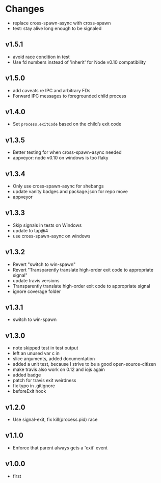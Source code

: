 # Changes

* replace cross-spawn-async with cross-spawn
* test: stay alive long enough to be signaled

## v1.5.1

* avoid race condition in test
* Use fd numbers instead of 'inherit' for Node v0.10 compatibility

## v1.5.0

* add caveats re IPC and arbitrary FDs
* Forward IPC messages to foregrounded child process

## v1.4.0

* Set `process.exitCode` based on the child’s exit code

## v1.3.5

* Better testing for when cross-spawn-async needed
* appveyor: node v0.10 on windows is too flaky

## v1.3.4

* Only use cross-spawn-async for shebangs
* update vanity badges and package.json for repo move
* appveyor

## v1.3.3

* Skip signals in tests on Windows
* update to tap@4
* use cross-spawn-async on windows

## v1.3.2

* Revert "switch to win-spawn"
* Revert "Transparently translate high-order exit code to appropriate signal"
* update travis versions
* Transparently translate high-order exit code to appropriate signal
* ignore coverage folder

## v1.3.1

* switch to win-spawn

## v1.3.0

* note skipped test in test output
* left an unused var c in
* slice arguments, added documentation
* added a unit test, because I strive to be a good open-source-citizen
* make travis also work on 0.12 and iojs again
* added badge
* patch for travis exit weirdness
* fix typo in .gitignore
* beforeExit hook

## v1.2.0

* Use signal-exit, fix kill(process.pid) race

## v1.1.0

* Enforce that parent always gets a 'exit' event

## v1.0.0

* first
